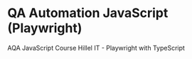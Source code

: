 # QA Automation JavaScript (Playwright)

AQA JavaScript Course Hillel IT - Playwright with TypeScript
